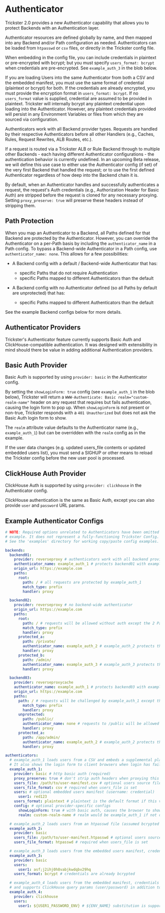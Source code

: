 # Authenticator

Trickster 2.0 provides a new Authenticator capability that allows you to protect Backends with an Authentication layer.

Authenticator resources are defined globally by name, and then mapped into any Backend and/or Path configuration as needed. Authenticators can be loaded from `htpasswd` or `csv` files, or directly in the Trickster config file.

When embedding in the config file, you can include credentials in plaintext or pre-encrypted with bcrypt; but you must specify `users_format: bcrypt` when credentials are pre-encrypted. See `example_auth_3` in the blob below.

If you are loading Users into the same Authenticator from both a CSV and the embedded manifest, you must use the same format of credential (plaintext or bcrypt) for both. If the credentials are already encrypted, you must provide the encryption format in `users_format: bcrypt`. If no `users_format` value is supplied, credential are assumed to be provided in plaintext. Trickster will internally bcrypt any plaintext credential upon loading into the Authenticator. However, any plaintext credentials provided will persist in any Environment Variables or files from which they are sourced via configuration.

Authenticators work with all Backend provider types. Requests are handled by their respective Authenticators before all other Handlers (e.g., Caches, Rules, Request Rewrites, ALB Routes, etc.).

If a request is routed via a Trickster ALB or Rule Backend through to multiple other Backends - each having different Authenticator configurations - the authentication behavior is currently undefined. In an upcoming Beta release, we will define this use case to either use the Authenticator config (if set) of the very first Backend that handled the request; or to use the first defined Authenticator regardless of how deep into the Backend chain it is.

By default, when an Authenticator handles and successfully authenticates a request, the request's Auth credentials (e.g., Authorization Header for Basic Auth) are stripped before the request is cloned for any necessary proxying. Setting `proxy_preserve: true` will preserve these headers instead of stripping them.

## Path Protection

When you map an Authenticator to a Backend, all Paths defined for that Backend are protected by the Authenticator. However, you can override the Authenticator on a per-Path basis by including the `authenticator_name` in a Path config. To bypass a Backend-wide Authenticator in a Path config, use `authenticator_name: none`. This allows for a few possibilities:
  
  * A Backend config with a default / Backend-wide Authenticator that has:
    * specific Paths that do not require Authentication
    * specific Paths mapped to different Authenticators than the default
  
  * A Backend config with no Authenticator defined (so all Paths by default are unprotected) that has:
    * specific Paths mapped to different Authenticators than the default

See the example Backend configs below for more details.

## Authenticator Providers

Trickster's Authenticator feature currently supports Basic Auth and ClickHouse-compatible authentication. It was designed with extensibility in mind should there be value in adding additional Authentication providers.

## Basic Auth Provider

Basic Auth is supported by using `provider: basic` in the Authenticator config.

By setting the `showLoginForm: true` config (see `example_auth_1` in the blob below), Trickster will return a `WWW-Authenticate: Basic realm="custom-realm-name"` header on any request that requires but fails authentication, causing the login form to pop up. When `showLoginForm` is not present or non-true, Trickster responds with a `401 Unauthorized` but does not ask the Basic Auth login form to show.

The `realm` attribute value defaults to the Authenticator name (e.g., `example_auth_1`) but can be overridden with the `realm` config as in the example.

If the user data changes (e.g. updated users_file contents or updated embedded users list), you must send a SIGHUP or other means to reload the Trickster config before the new user pool is processed.

## ClickHouse Auth Provider

ClickHouse Auth is supported by using `provider: clickhouse` in the Authenticator config.

ClickHouse authentication is the same as Basic Auth, except you can also provide `user` and `password` URL params. 

## Example Authenticator Configs

```yaml
# NOTE: Required options unrelated to Authenticators have been omitted from this
# example. It does not represent a fully-functioning Trickster Config.
# See the 'examples' directory for working copy/paste config examples.

backends:
  backend01:
    provider: reverseproxy # authenticators work with all backend providers
    authenticator_name: example_auth_1 # protects backend01 with example_auth_1 authenticator
    origin_url: https://example.com
    paths:
      root:
        path: / # all requests are protected by example_auth_1 
        match_type: prefix
        handler: proxy

  backend02:
    provider: reverseproxy # no backend-wide authenticator
    origin_url: https://example.com
    paths:
      root:
        path: / # requests will be allowed without auth except the 2 Paths below
        match_type: prefix
        handler: proxy
      protected_a:
        path: /private/
        authenticator_name: example_auth_2 # example_auth_2 protects this path only
        handler: proxy
      protected_b:
        path: /admin/
        authenticator_name: example_auth_3 # example_auth_3 protects this path only
        handler: proxy

  backend03:
    provider: reverseproxycache
    authenticator_name: example_auth_1 # protects backend03 with example_auth_1 authenticator
    origin_url: https://example.com
    paths:
      path: / # requests will be challenged by example_auth_1 except the 2 Paths below
        match_type: prefix
        handler: proxy
      unprotected:
        path: /public/
        authenticator_name: none # requests to /public will be allowed without auth
        handler: proxy
      protected_a:
        path: /app/admin/
        authenticator_name: example_auth_2 # example_auth_2 protects this path, not auth_1
        handler: proxy

authenticators:
  # example_auth_1 loads users from a CSV and embeds a supplemental plaintext manifest
  # It also shows the login form to client browsers when login has failed
  example_auth_1:
    provider: basic # http basic auth (required)
    proxy_preserve: true # don't strip auth headers when proxying this request upstream
    users_file: /path/to/user-manifest.csv # optional users source file
    users_file_format: csv # required when users_file is set
    users: # optional embedded users manifest (username: credential)
      user1: red123
    users_format: plaintext # plaintext is the default format if this value is omitted
    config: # optional provider-specific configs
      showLoginForm: true # with basic auth, causes the browser to show the login form
      realm: custom-realm-name # realm would be example_auth_1 if not overridden here

  # example_auth_2 loads users from an htpasswd file (assumed bcrypted credentials)
  example_auth_2:
    provider: basic
    users_file: /path/to/user-manifest.htpasswd # optional users source file
    users_file_format: htpasswd # required when users_file is set

  # example_auth_3 loads users from the embedded users manifest, credentials already bcrypted
  example_auth_3:
    provider: basic
    users:
      user1: asf;j2ihj0h8vabjkwdqbv29hq
    users_format: bcrypt # credentials are already bcrypted

  # example_auth_4 loads users from the embedded manifest, credentials injected from env,
  # and supports ClickHouse query params (user/password) in addition to Basic Auth
  example_auth_4:
    provider: clickhouse
    users:
      user1: ${USER1_PASSWORD_ENV} # ${ENV_NAME} substitution is supported
```